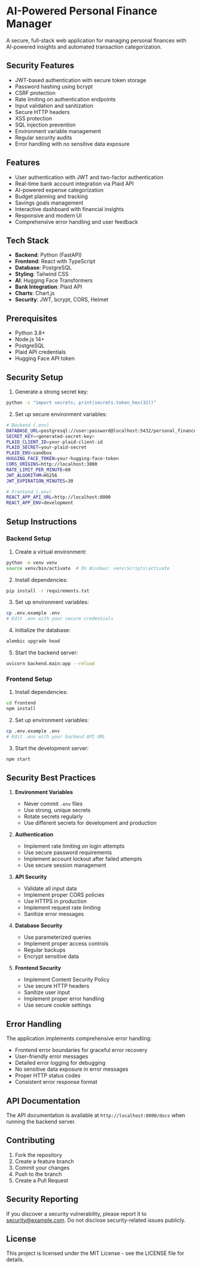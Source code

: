 # AI-Powered Personal Finance Manager

A secure, full-stack web application for managing personal finances with AI-powered insights and automated transaction categorization.

## Security Features

- JWT-based authentication with secure token storage
- Password hashing using bcrypt
- CSRF protection
- Rate limiting on authentication endpoints
- Input validation and sanitization
- Secure HTTP headers
- XSS protection
- SQL injection prevention
- Environment variable management
- Regular security audits
- Error handling with no sensitive data exposure

## Features

- User authentication with JWT and two-factor authentication
- Real-time bank account integration via Plaid API
- AI-powered expense categorization
- Budget planning and tracking
- Savings goals management
- Interactive dashboard with financial insights
- Responsive and modern UI
- Comprehensive error handling and user feedback

## Tech Stack

- **Backend**: Python (FastAPI)
- **Frontend**: React with TypeScript
- **Database**: PostgreSQL
- **Styling**: Tailwind CSS
- **AI**: Hugging Face Transformers
- **Bank Integration**: Plaid API
- **Charts**: Chart.js
- **Security**: JWT, bcrypt, CORS, Helmet

## Prerequisites

- Python 3.8+
- Node.js 14+
- PostgreSQL
- Plaid API credentials
- Hugging Face API token

## Security Setup

1. Generate a strong secret key:
```bash
python -c "import secrets; print(secrets.token_hex(32))"
```

2. Set up secure environment variables:
```bash
# Backend (.env)
DATABASE_URL=postgresql://user:password@localhost:5432/personal_finance
SECRET_KEY=<generated-secret-key>
PLAID_CLIENT_ID=your-plaid-client-id
PLAID_SECRET=your-plaid-secret
PLAID_ENV=sandbox
HUGGING_FACE_TOKEN=your-hugging-face-token
CORS_ORIGINS=http://localhost:3000
RATE_LIMIT_PER_MINUTE=60
JWT_ALGORITHM=HS256
JWT_EXPIRATION_MINUTES=30

# Frontend (.env)
REACT_APP_API_URL=http://localhost:8000
REACT_APP_ENV=development
```

## Setup Instructions

### Backend Setup

1. Create a virtual environment:
```bash
python -m venv venv
source venv/bin/activate  # On Windows: venv\Scripts\activate
```

2. Install dependencies:
```bash
pip install -r requirements.txt
```

3. Set up environment variables:
```bash
cp .env.example .env
# Edit .env with your secure credentials
```

4. Initialize the database:
```bash
alembic upgrade head
```

5. Start the backend server:
```bash
uvicorn backend.main:app --reload
```

### Frontend Setup

1. Install dependencies:
```bash
cd frontend
npm install
```

2. Set up environment variables:
```bash
cp .env.example .env
# Edit .env with your backend API URL
```

3. Start the development server:
```bash
npm start
```

## Security Best Practices

1. **Environment Variables**
   - Never commit `.env` files
   - Use strong, unique secrets
   - Rotate secrets regularly
   - Use different secrets for development and production

2. **Authentication**
   - Implement rate limiting on login attempts
   - Use secure password requirements
   - Implement account lockout after failed attempts
   - Use secure session management

3. **API Security**
   - Validate all input data
   - Implement proper CORS policies
   - Use HTTPS in production
   - Implement request rate limiting
   - Sanitize error messages

4. **Database Security**
   - Use parameterized queries
   - Implement proper access controls
   - Regular backups
   - Encrypt sensitive data

5. **Frontend Security**
   - Implement Content Security Policy
   - Use secure HTTP headers
   - Sanitize user input
   - Implement proper error handling
   - Use secure cookie settings

## Error Handling

The application implements comprehensive error handling:

- Frontend error boundaries for graceful error recovery
- User-friendly error messages
- Detailed error logging for debugging
- No sensitive data exposure in error messages
- Proper HTTP status codes
- Consistent error response format

## API Documentation

The API documentation is available at `http://localhost:8000/docs` when running the backend server.

## Contributing

1. Fork the repository
2. Create a feature branch
3. Commit your changes
4. Push to the branch
5. Create a Pull Request

## Security Reporting

If you discover a security vulnerability, please report it to security@example.com. Do not disclose security-related issues publicly.

## License

This project is licensed under the MIT License - see the LICENSE file for details. 